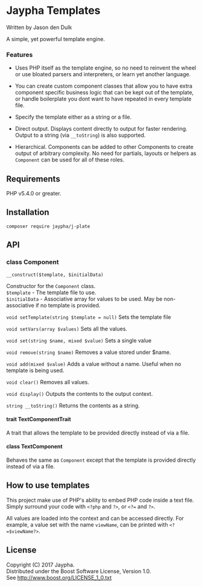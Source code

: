 # Jaypha Templates

Written by Jason den Dulk

A simple, yet powerful template engine.

### Features

- Uses PHP itself as the template engine, so no need to reinvent the wheel or use
bloated parsers and interpreters, or learn yet another language.

- You can create custom component classes that allow you to have extra
component specific business logic that can be kept out of the template, or
handle boilerplate you dont want to have repeated in every template file.

- Specify the template either as a string or a file.

- Direct output. Displays content directly to output for faster rendering.
Output to a string (via `__toString`) is also supported.

- Hierarchical. Components can be added to other Components
to create output of arbitrary complexity. No need for partials, layouts or
helpers as `Component` can be used for all of these roles.

## Requirements

PHP v5.4.0 or greater.

## Installation

```
composer require jaypha/j-plate
```

## API

### class Component

`__construct($template, $initialData)`

Constructor for the `Component` class.  
`$template` - The template file to use.  
`$initialData` - Associative array for values to be used. May be non-associative
if no template is provided.

`void setTemplate(string $template = null)`
Sets the template file

`void setVars(array $values)`
Sets all the values.

`void set(string $name, mixed $value)`
Sets a single value

`void remove(string $name)`
Removes a value stored under $name.

`void add(mixed $value)`
Adds a value without a name. Useful when no template is being used.

`void clear()`
Removes all values.

`void display()`
Outputs the contents to the output context.

`string __toString()`
Returns the contents as a string.

#### trait TextComponentTrait

A trait that allows the template to be provided directly instead of via a file.

#### class TextComponent

Behaves the same as `Component` except that the template is provided directly
instead of via a file.

## How to use templates

This project make use of PHP's ability to embed PHP code inside a text
file. Simply surround your code with `<?php` and `?>`, or `<?=` and `?>`.

All values are loaded into the context and can be accessed directly. For
example, a value set with the name `viewName`, can be printed with
`<?=$viewName?>`.

## License

Copyright (C) 2017 Jaypha.  
Distributed under the Boost Software License, Version 1.0.  
See http://www.boost.org/LICENSE_1_0.txt

